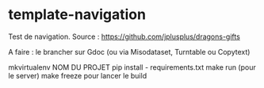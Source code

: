 template-navigation
===================

Test de navigation. Source : https://github.com/jplusplus/dragons-gifts

A faire : le brancher sur Gdoc (ou via Misodataset, Turntable ou Copytext)

mkvirtualenv NOM DU PROJET
pip install - requirements.txt
make run (pour le server)
make freeze pour lancer le build
